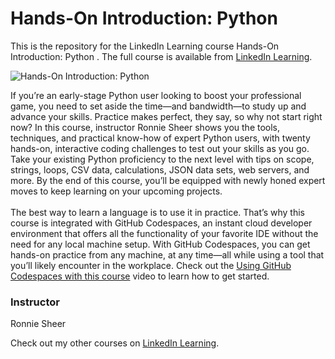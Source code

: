 # Hands-On Introduction: Python 
This is the repository for the LinkedIn Learning course Hands-On Introduction: Python . The full course is available from [LinkedIn Learning][lil-course-url].

![Hands-On Introduction: Python ][lil-thumbnail-url]

If you’re an early-stage Python user looking to boost your professional game, you need to set aside the time—and bandwidth—to study up and advance your skills. Practice makes perfect, they say, so why not start right now? In this course, instructor Ronnie Sheer shows you the tools, techniques, and practical know-how of expert Python users, with twenty hands-on, interactive coding challenges to test out your skills as you go. Take your existing Python proficiency to the next level with tips on scope, strings, loops, CSV data, calculations, JSON data sets, web servers, and more. By the end of this course, you’ll be equipped with newly honed expert moves to keep learning on your upcoming projects.<br><br>The best way to learn a language is to use it in practice. That’s why this course is integrated with GitHub Codespaces, an instant cloud developer environment that offers all the functionality of your favorite IDE without the need for any local machine setup. With GitHub Codespaces, you can get hands-on practice from any machine, at any time—all while using a tool that you’ll likely encounter in the workplace. Check out the [Using GitHub Codespaces with this course][gcs-video-url] video to learn how to get started.  

### Instructor

Ronnie Sheer

Check out my other courses on [LinkedIn Learning](https://www.linkedin.com/learning/instructors/ronnie-sheer?u=104).

[lil-course-url]: https://www.linkedin.com/learning/hands-on-introduction-python
[lil-thumbnail-url]: https://media.licdn.com/dms/image/D560DAQGMn-0MyDgvMA/learning-public-crop_675_1200/0/1666990089517?e=1667955600&v=beta&t=BVqwleV72tg2N1j0OA_4Gw9S2ZrPfW797XDNtxZXgfg
[gcs-video-url]: https://www.linkedin.com/learning/hands-on-introduction-python/using-github-codespaces-with-this-course
